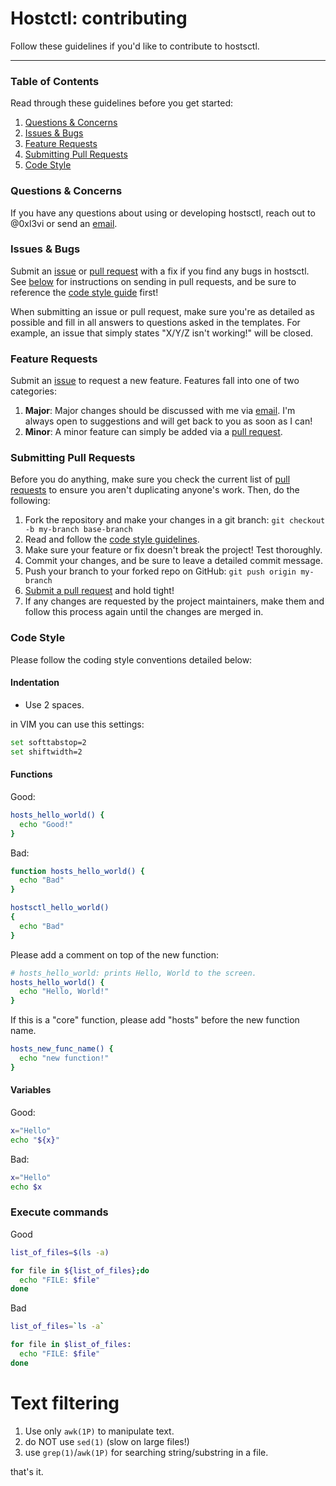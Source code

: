 # Hostctl: contributing

Follow these guidelines if you'd like to contribute to hostsctl.

---

### Table of Contents

Read through these guidelines before you get started:

1. [Questions & Concerns](#questions--concerns)
2. [Issues & Bugs](#issues--bugs)
3. [Feature Requests](#feature-requests)
4. [Submitting Pull Requests](#submitting-pull-requests)
5. [Code Style](#code-style)

### Questions & Concerns

If you have any questions about using or developing hostsctl, reach out
to @0xl3vi or send an [email][1].

### Issues & Bugs

Submit an [issue][2] or [pull request][3] with a fix if you find any bugs in
hostsctl. See [below](#submitting-pull-requests) for instructions on sending
in pull requests, and be sure to reference the [code style guide](#code-style)
first!

When submitting an issue or pull request, make sure you're as detailed as possible
and fill in all answers to questions asked in the templates. For example, an issue
that simply states "X/Y/Z isn't working!" will be closed.

### Feature Requests

Submit an [issue][2] to request a new feature. Features fall into one of two
categories:

1. **Major**: Major changes should be discussed with me via [email][1]. I'm
always open to suggestions and will get back to you as soon as I can!
2. **Minor**: A minor feature can simply be added via a [pull request][3].

### Submitting Pull Requests

Before you do anything, make sure you check the current list of [pull requests][4]
to ensure you aren't duplicating anyone's work. Then, do the following:

1. Fork the repository and make your changes in a git branch: `git checkout -b my-branch base-branch`
2. Read and follow the [code style guidelines](#code-style).
3. Make sure your feature or fix doesn't break the project! Test thoroughly.
4. Commit your changes, and be sure to leave a detailed commit message.
5. Push your branch to your forked repo on GitHub: `git push origin my-branch`
6. [Submit a pull request][3] and hold tight!
7. If any changes are requested by the project maintainers, make them and follow
this process again until the changes are merged in.

### Code Style

Please follow the coding style conventions detailed below:

#### Indentation

* Use 2 spaces.

in VIM you can use this settings:

```bash
set softtabstop=2
set shiftwidth=2
```

#### Functions

Good:

```bash
hosts_hello_world() {
  echo "Good!"
}
```

Bad: 

```bash
function hosts_hello_world() {
  echo "Bad"
}

hostsctl_hello_world()
{
  echo "Bad"
}
```

Please add a comment on top of the new function:

```bash
# hosts_hello_world: prints Hello, World to the screen.
hosts_hello_world() {
  echo "Hello, World!"
}
```

If this is a "core" function,
please add "hosts" before the new function name.

```bash
hosts_new_func_name() {
  echo "new function!"
}
```

#### Variables

Good: 

```bash
x="Hello"
echo "${x}"
```

Bad:

```bash
x="Hello"
echo $x
```

### Execute commands

Good

```bash
list_of_files=$(ls -a)

for file in ${list_of_files};do
  echo "FILE: $file"
done
```

Bad

```bash
list_of_files=`ls -a`

for file in $list_of_files:
  echo "FILE: $file"
done
```

# Text filtering

1. Use only `awk(1P)` to manipulate text.
2. do NOT use `sed(1)` (slow on large files!)
3. use `grep(1)`/`awk(1P)` for searching string/substring in a file.


that's it.

[1]: mailto:0xl3vi@gmail.com
[2]: https://github.com/0xl3vi/hostsctl/issues/new
[3]: https://github.com/0xl3vi/hostsctl/compare
[4]: https://github.com/0xl3vi/hostsctl/pulls
